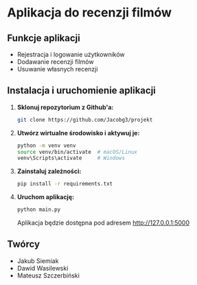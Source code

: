 # Aplikacja do recenzji filmów

## Funkcje aplikacji

- Rejestracja i logowanie użytkowników
- Dodawanie recenzji filmów
- Usuwanie własnych recenzji

## Instalacja i uruchomienie aplikacji

1. **Sklonuj repozytorium z Github'a:**

   ```sh
   git clone https://github.com/Jacobg3/projekt
   ```

2. **Utwórz wirtualne środowisko i aktywuj je:**

   ```sh
   python -m venv venv
   source venv/bin/activate  # macOS/Linux
   venv\Scripts\activate     # Windows
   ```

3. **Zainstaluj zależności:**

   ```sh
   pip install -r requirements.txt
   ```

4. **Uruchom aplikację:**

   ```sh
   python main.py
   ```
   
   Aplikacja będzie dostępna pod adresem http://127.0.0.1:5000

## Twórcy

- Jakub Siemiak
- Dawid Wasilewski
- Mateusz Szczerbiński

